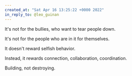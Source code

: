 ```yaml
---
created_at: "Sat Apr 16 13:25:22 +0000 2022"
in_reply_to: @leo_guinan
---
```


It's not for the bullies, who want to tear people down.

It's not for the people who are in it for themselves.

It doesn't reward selfish behavior.

Instead, it rewards connection, collaboration, coordination.

Building, not destroying.